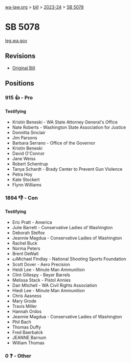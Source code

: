 [wa-law.org](/) > [bill](/bill/) > [2023-24](/bill/2023-24/) > [SB 5078](/bill/2023-24/sb/5078/)

# SB 5078
[leg.wa.gov](https://app.leg.wa.gov/billsummary?BillNumber=5078&Year=2023&Initiative=false)

## Revisions
* [Original Bill](1/)

## Positions
### 915 👍 - Pro
#### Testifying
* Kristin Beneski - WA State Attorney General's Office
* Nate Roberts - Washington State Association for Justice
* Donnitta Sinclair
* Jim Parsons
* Barbara Serrano - Office of the Governor
* Kristin Beneski
* David O'Connor
* Jane Weiss
* Robert Schentrup
* Tanya Schardt - Brady Center to Prevent Gun Violence
* Petra Hoy
* Kate Stockert
* Flynn Williams

### 1894 👎 - Con
#### Testifying
* Eric Pratt - America
* Julie Barrett - Conservative Ladies of Washington
* Deborah Stelfox
* Jeannie Magdua - Conservative Ladies of Washington
* Rachel Buck
* Norma Peters
* Brent DeWalt
* 💵Michael Findlay - National Shooting Sports Foundation
* Scott Dover - Aero Precision
* Heidi Lee - Minute Man Ammunition
* Clint Gillespy - Beyer Barrels
* Melissa Stack - Pistol Annies
* Dan Mitchell - WA Civil Rights Association
* Hiedi Lee - Minute Man Ammunition
* Chris Aasness
* Mary Grode
* Travis Miller
* Hannah Ordos
* Jeannie Magdua - Conservative Ladies of Washington
* Phil Bach
* Thomas Duffy
* Fred Baerbalck
* JEANNE Barnum
* William Thomas

### 0 ❓ - Other
